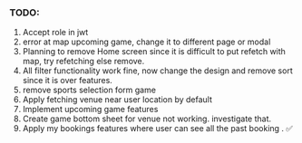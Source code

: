 ### TODO:

1. Accept role in jwt
2. error at map upcoming game, change it to different page or modal
3. Planning to remove Home screen since it is difficult to put refetch with map, try refetching else remove.
4. All filter functionality work fine, now change the design and remove sort since it is over features.
5. remove sports selection form game
6. Apply fetching venue near user location by default
7. Implement upcoming game features
8. Create game bottom sheet for venue not working. investigate that.
9. Apply my bookings features where user can see all the past booking . ✅
